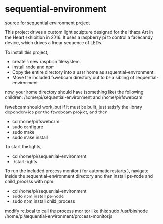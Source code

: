 # sequential-environment
source for sequential environment project

This project drives a custom light sculpture designed for the Ithaca Art in the Heart exhibition in 2016.  It uses a raspberry pi to control a fadecandy device, which drives a linear sequence of LEDs.

To install this project, 
* create a new raspbian filesystem.  
* install node and npm
* Copy the entire directory into a user home as sequential-environment.
* Move the included fswebcam directory out to be a sibling of sequential-environment.

now, your home directory should have (something like) the following children:
/home/pi/sequential-environment
and
/home/pi/fswebcam

fswebcam should work, but if it must be built, just satisfy the library dependencies per the fswebcam project, and then

* cd /home/pi/fswebcam
* sudo configure
* sudo make
* sudo make install 

To start the lights, 
* cd /home/pi/sequential-environment
* ./start-lights

To run the included process monitor ( for automatic restarts ), navigate inside the sequential-environment directory and then install ps-node and child_process with npm.  

* cd /home/pi/sequential-environment
* sudo npm install ps-node
* sudo npm install child_process

modify rc.local to call the process monitor like this:
sudo /usr/bin/node /home/pi/sequential-environment/process-monitor.js
